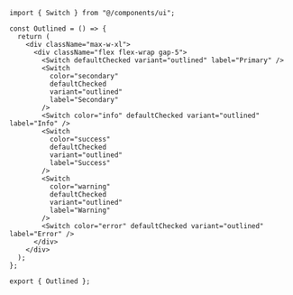 ﻿```tsx
import { Switch } from "@/components/ui";

const Outlined = () => {
  return (
    <div className="max-w-xl">
      <div className="flex flex-wrap gap-5">
        <Switch defaultChecked variant="outlined" label="Primary" />
        <Switch
          color="secondary"
          defaultChecked
          variant="outlined"
          label="Secondary"
        />
        <Switch color="info" defaultChecked variant="outlined" label="Info" />
        <Switch
          color="success"
          defaultChecked
          variant="outlined"
          label="Success"
        />
        <Switch
          color="warning"
          defaultChecked
          variant="outlined"
          label="Warning"
        />
        <Switch color="error" defaultChecked variant="outlined" label="Error" />
      </div>
    </div>
  );
};

export { Outlined };

```
